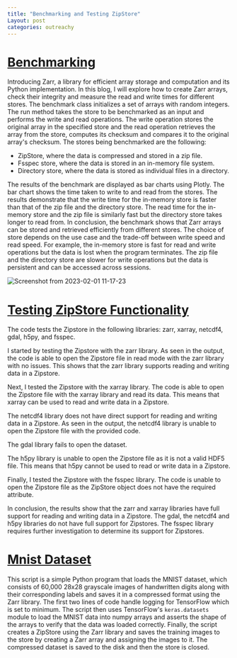 ```yaml
---
title: "Benchmarking and Testing ZipStore"
Layout: post
categories: outreachy
---
```


# [Benchmarking](https://github.com/caviere/script/blob/master/sample.py)

Introducing Zarr, a library for efficient array storage and computation and its Python implementation. In this blog, I will explore how to create Zarr arrays, check their integrity and measure the read and write times for different stores.
The benchmark class initializes a set of arrays with random integers. The run method takes the store to be benchmarked as an input and performs the write and read operations. The write operation stores the original array in the specified store and the read operation retrieves the array from the store, computes its checksum and compares it to the original array's checksum.
The stores being benchmarked are the following:

* ZipStore, where the data is compressed and stored in a zip file.
* Fsspec store, where the data is stored in an in-memory file system.
* Directory store, where the data is stored as individual files in a directory.

The results of the benchmark are displayed as bar charts using Plotly. The bar chart shows the time taken to write to and read from the stores. The results demonstrate that the write time for the in-memory store is faster than that of the zip file and the directory store. The read time for the in-memory store and the zip file is similarly fast but the directory store takes longer to read from.
In conclusion, the benchmark shows that Zarr arrays can be stored and retrieved efficiently from different stores. The choice of store depends on the use case and the trade-off between write speed and read speed. For example, the in-memory store is fast for read and write operations but the data is lost when the program terminates. The zip file and the directory store are slower for write operations but the data is persistent and can be accessed across sessions.

![Screenshot from 2023-02-01 11-17-23](https://user-images.githubusercontent.com/110189834/216596002-9c09b787-c237-497c-be7b-7def2776991e.png)

# [Testing ZipStore Functionality](https://github.com/caviere/testing_zipstore/blob/main/real%20%20world%20data/main.py)

The code tests the Zipstore in the following libraries: zarr, xarray, netcdf4, gdal, h5py, and fsspec.

I started by testing the Zipstore with the zarr library. As seen in the output, the code is able to open the Zipstore file in read mode with the zarr library with no issues. This shows that the zarr library supports reading and writing data in a Zipstore.

Next, I tested the Zipstore with the xarray library. The code is able to open the Zipstore file with the xarray library and read its data. This means that xarray can be used to read and write data in a Zipstore.

The netcdf4 library does not have direct support for reading and writing data in a Zipstore. As seen in the output, the netcdf4 library is unable to open the Zipstore file with the provided code.

The gdal library fails to open the dataset.

The h5py library is unable to open the Zipstore file as it is not a valid HDF5 file. This means that h5py cannot be used to read or write data in a Zipstore.

Finally, I tested the Zipstore with the fsspec library. The code is unable to open the Zipstore file as the ZipStore object does not have the required attribute.

In conclusion, the results show that the zarr and xarray libraries have full support for reading and writing data in a Zipstore. The gdal, the netcdf4 and h5py libraries do not have full support for Zipstores. The fsspec library requires further investigation to determine its support for Zipstores.

# [Mnist Dataset](https://github.com/caviere/testing_zipstore/blob/main/py/example.py)

This script is a simple Python program that loads the MNIST dataset, which consists of 60,000 28x28 grayscale images of handwritten digits along with their corresponding labels and saves it in a compressed format using the Zarr library. The first two lines of code handle logging for TensorFlow which is set to minimum. The script then uses TensorFlow's `keras.datasets` module to load the MNIST data into numpy arrays and asserts the shape of the arrays to verify that the data was loaded correctly. Finally, the script creates a ZipStore using the Zarr library and saves the training images to the store by creating a Zarr array and assigning the images to it. The compressed dataset is saved to the disk and then the store is closed.

